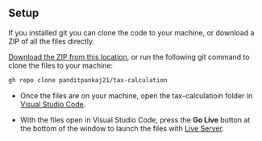## Setup

If you installed git you can clone the code to your machine, or download a ZIP of all the files directly.

[Download the ZIP from this location](https://github.com/panditpankaj21/tax-calculation/archive/refs/heads/main.zip), or run the following git command to clone the files to your machine:

```bash
gh repo clone panditpankaj21/tax-calculation
```

- Once the files are on your machine, open the tax-calculatioin folder in [Visual Studio Code](https://code.visualstudio.com/).

- With the files open in Visual Studio Code, press the **Go Live** button at the bottom of the window to launch the files with [Live Server](https://marketplace.visualstudio.com/items?itemName=ritwickdey.LiveServer).
